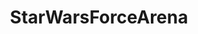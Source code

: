 ---
title: StarWarsForceArena
crosslinks:
- EmpireDidNothingWrong
- nl_Kripparrian
- iPhone
- ClashRoyale
- future_fight
- hearthstone
- me_irl
- OutreachHPG
- '2012'
- woahdude
- ThePack
- SWGalaxyOfHeroes
- FutureFight
- empiredidnothingwrong
- naut
- MeanJokes
---